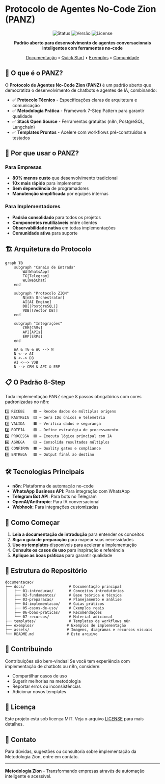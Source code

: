 # Protocolo de Agentes No-Code Zion (PANZ)

<div align="center">

![Status](https://img.shields.io/badge/Status-Draft-yellow)
![Versão](https://img.shields.io/badge/Versão-1.0.0-blue)
![License](https://img.shields.io/badge/License-MIT-green)

**Padrão aberto para desenvolvimento de agentes conversacionais inteligentes com ferramentas no-code**

[Documentação](./PROTOCOLO-ZION.md) • [Quick Start](#-quick-start) • [Exemplos](./exemplos) • [Comunidade](#-comunidade)

</div>

## 🎯 O que é o PANZ?

O **Protocolo de Agentes No-Code Zion (PANZ)** é um padrão aberto que democratiza o desenvolvimento de chatbots e agentes de IA, combinando:

- ✅ **Protocolo Técnico** - Especificações claras de arquitetura e comunicação
- ✅ **Metodologia Prática** - Framework 7-Step Pattern para garantir qualidade
- ✅ **Stack Open Source** - Ferramentas gratuitas (n8n, PostgreSQL, Langchain)
- ✅ **Templates Prontos** - Acelere com workflows pré-construídos e testados

## 🚀 Por que usar o PANZ?

### Para Empresas
- **80% menos custo** que desenvolvimento tradicional
- **10x mais rápido** para implementar
- **Sem dependência** de programadores
- **Manutenção simplificada** por equipes internas

### Para Implementadores
- **Padrão consolidado** para todos os projetos
- **Componentes reutilizáveis** entre clientes
- **Observabilidade nativa** em todas implementações
- **Comunidade ativa** para suporte

## 🏗️ Arquitetura do Protocolo

```mermaid
graph TB
    subgraph "Canais de Entrada"
        WA[WhatsApp]
        TG[Telegram]
        WC[WebChat]
    end

    subgraph "Protocolo ZION"
        N[n8n Orchestrator]
        AI[AI Engine]
        DB[(PostgreSQL)]
        VDB[(Vector DB)]
    end

    subgraph "Integrações"
        CRM[CRMs]
        API[APIs]
        ERP[ERPs]
    end

    WA & TG & WC --> N
    N <--> AI
    N <--> DB
    AI <--> VDB
    N --> CRM & API & ERP
```

## 📋 O Padrão 8-Step

Toda implementação PANZ segue 8 passos obrigatórios com cores padronizadas no n8n:

```
1️⃣ RECEBE    🟩 → Recebe dados de múltiplas origens
2️⃣ RASTREIA  🟨 → Gera IDs únicos e telemetria
3️⃣ VALIDA    🟧 → Verifica dados e segurança
4️⃣ ROTEIA    🟪 → Define estratégia de processamento
5️⃣ PROCESSA  🟦 → Executa lógica principal com IA
6️⃣ AGREGA    🟨 → Consolida resultados múltiplos
7️⃣ CONFIRMA  🟧 → Quality gates e compliance
8️⃣ ENTREGA   🟩 → Output final ao destino
```

## 🛠️ Tecnologias Principais

- **n8n**: Plataforma de automação no-code
- **WhatsApp Business API**: Para integração com WhatsApp
- **Telegram Bot API**: Para bots no Telegram
- **OpenAI/Anthropic**: Para IA conversacional
- **Webhook**: Para integrações customizadas

## 🚦 Como Começar

1. **Leia a documentação de introdução** para entender os conceitos
2. **Siga o guia de preparação** para mapear suas necessidades
3. **Use os templates** disponíveis para acelerar a implementação
4. **Consulte os casos de uso** para inspiração e referência
5. **Aplique as boas práticas** para garantir qualidade

## 📂 Estrutura do Repositório

```
documentacao/
├── docs/                    # Documentação principal
│   ├── 01-introducao/       # Conceitos introdutórios
│   ├── 02-fundamentos/      # Base teórica e técnica
│   ├── 03-preparacao/       # Planejamento e análise
│   ├── 04-implementacao/    # Guias práticos
│   ├── 05-casos-de-uso/     # Exemplos reais
│   ├── 06-boas-praticas/    # Recomendações
│   └── 07-recursos/         # Material adicional
├── templates/               # Templates de workflows n8n
├── exemplos/               # Exemplos de implementação
├── assets/                 # Imagens, diagramas e recursos visuais
└── README.md               # Este arquivo
```

## 🤝 Contribuindo

Contribuições são bem-vindas! Se você tem experiência com implementação de chatbots ou n8n, considere:
- Compartilhar casos de uso
- Sugerir melhorias na metodologia
- Reportar erros ou inconsistências
- Adicionar novos templates

## 📝 Licença

Este projeto está sob licença MIT. Veja o arquivo [LICENSE](LICENSE) para mais detalhes.

## 📧 Contato

Para dúvidas, sugestões ou consultoria sobre implementação da Metodologia Zion, entre em contato.

---

**Metodologia Zion** - Transformando empresas através de automação inteligente e acessível.